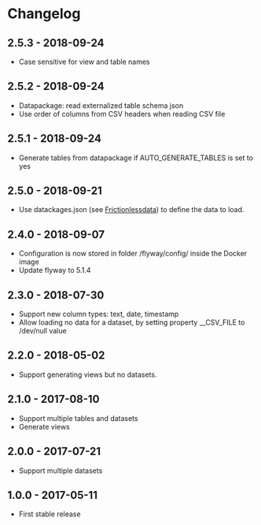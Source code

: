 
# Changelog

## 2.5.3 - 2018-09-24

* Case sensitive for view and table names

## 2.5.2 - 2018-09-24

* Datapackage: read externalized table schema json
* Use order of columns from CSV headers when reading CSV file

## 2.5.1 - 2018-09-24

* Generate tables from datapackage if AUTO_GENERATE_TABLES is set to yes

## 2.5.0 - 2018-09-21

* Use datackages.json (see [Frictionlessdata](https://http://frictionlessdata.io/)) to define the data to load.

## 2.4.0 - 2018-09-07

* Configuration is now stored in folder /flyway/config/ inside the Docker image
* Update flyway to 5.1.4

## 2.3.0 - 2018-07-30

* Support new column types: text, date, timestamp
* Allow loading no data for a dataset, by setting property \_\_CSV_FILE to /dev/null value

## 2.2.0 - 2018-05-02

* Support generating views but no datasets.

## 2.1.0 - 2017-08-10

* Support multiple tables and datasets
* Generate views

## 2.0.0 - 2017-07-21

* Support multiple datasets

## 1.0.0 - 2017-05-11

* First stable release

